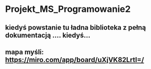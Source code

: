 # Projekt_MS_Programowanie2
## kiedyś powstanie tu ładna biblioteka z pełną dokumentacją .... kiedyś...
## mapa myśli: https://miro.com/app/board/uXjVK82LrtI=/
